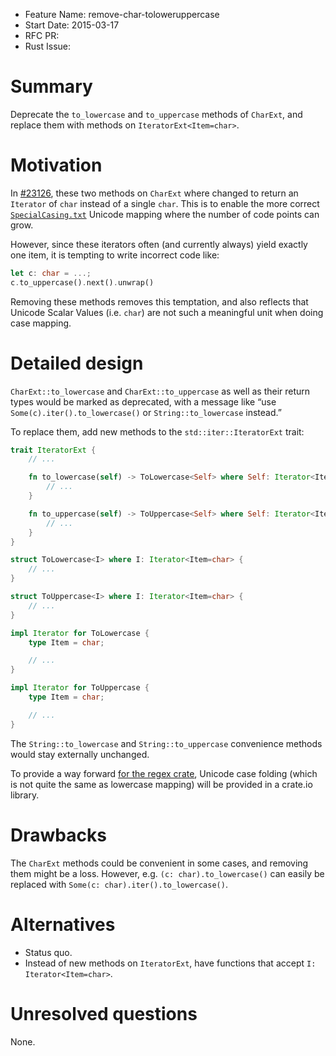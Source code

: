 - Feature Name: remove-char-toloweruppercase
- Start Date: 2015-03-17
- RFC PR:
- Rust Issue:

# Summary

Deprecate the `to_lowercase` and `to_uppercase` methods of `CharExt`,
and replace them with methods on `IteratorExt<Item=char>`.


# Motivation

In [#23126](https://github.com/rust-lang/rust/pull/23126),
these two methods on `CharExt` where changed to return an `Iterator` of `char`
instead of a single `char`.
This is to enable the more correct
[`SpecialCasing.txt`](http://www.unicode.org/Public/UCD/latest/ucd/SpecialCasing.txt)
Unicode mapping where the number of code points can grow.

However, since these iterators often (and currently always) yield exactly one item,
it is tempting to write incorrect code like:

```rust
let c: char = ...;
c.to_uppercase().next().unwrap()
```

Removing these methods removes this temptation,
and also reflects that Unicode Scalar Values (i.e. `char`) are not such a meaningful unit
when doing case mapping.


# Detailed design

`CharExt::to_lowercase` and `CharExt::to_uppercase` as well as their return types
would be marked as deprecated,
with a message like “use `Some(c).iter().to_lowercase()` or `String::to_lowercase` instead.”

To replace them, add new methods to the `std::iter::IteratorExt` trait:

```rust
trait IteratorExt {
    // ...

    fn to_lowercase(self) -> ToLowercase<Self> where Self: Iterator<Item=char> {
        // ...
    }

    fn to_uppercase(self) -> ToUppercase<Self> where Self: Iterator<Item=char> {
        // ...
    }
}

struct ToLowercase<I> where I: Iterator<Item=char> {
    // ...
}

struct ToUppercase<I> where I: Iterator<Item=char> {
    // ...
}

impl Iterator for ToLowercase {
    type Item = char;

    // ...
}

impl Iterator for ToUppercase {
    type Item = char;

    // ...
}
```

The `String::to_lowercase` and `String::to_uppercase` convenience methods
would stay externally unchanged.

To provide a way forward [for the regex crate](https://github.com/rust-lang/regex/issues/55),
Unicode case folding (which is not quite the same as lowercase mapping)
will be provided in a crate.io library.


# Drawbacks

The `CharExt` methods could be convenient in some cases, and removing them might be a loss.
However, e.g. `(c: char).to_lowercase()` can easily be replaced
with `Some(c: char).iter().to_lowercase()`.


# Alternatives

* Status quo.
* Instead of new methods on `IteratorExt`, have functions that accept `I: Iterator<Item=char>`.


# Unresolved questions

None.
